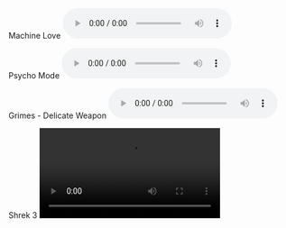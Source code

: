 
Machine Love
<audio id="player" controls>
  <source src="Music/Machine Love Kasane Teto.MP3" />
</audio>

Psycho Mode
<audio id="player" controls>
  <source src="Music/Psycho Mode Hatsune Miku.MP3">
</audio>

Grimes - Delicate Weapon
<audio id="player" controls>
  <source src="Music/Grimes - Delicate Weapon.mp3">
</audio>

Shrek 3
<video width="320" controls>
  <source src="Music/Shrek Gets Rick-Rolled">
Your browser does not support the video tag.
</video>
